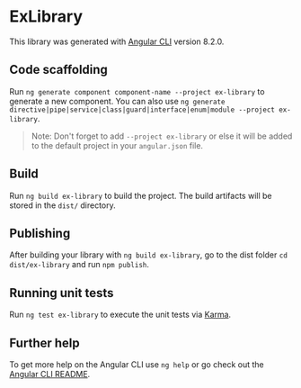# ExLibrary

This library was generated with [Angular CLI](https://github.com/angular/angular-cli) version 8.2.0.

## Code scaffolding

Run `ng generate component component-name --project ex-library` to generate a new component. You can also use `ng generate directive|pipe|service|class|guard|interface|enum|module --project ex-library`.
> Note: Don't forget to add `--project ex-library` or else it will be added to the default project in your `angular.json` file. 

## Build

Run `ng build ex-library` to build the project. The build artifacts will be stored in the `dist/` directory.

## Publishing

After building your library with `ng build ex-library`, go to the dist folder `cd dist/ex-library` and run `npm publish`.

## Running unit tests

Run `ng test ex-library` to execute the unit tests via [Karma](https://karma-runner.github.io).

## Further help

To get more help on the Angular CLI use `ng help` or go check out the [Angular CLI README](https://github.com/angular/angular-cli/blob/master/README.md).
